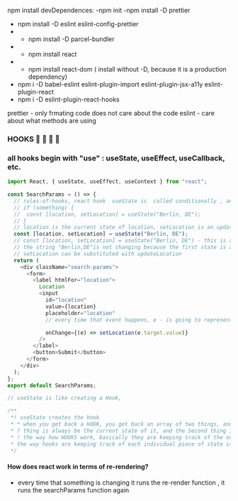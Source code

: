 npm install devDependences:
-npm init
-npm install -D prettier

- npm install -D eslint eslint-config-prettier
- - npm install -D parcel-bundler
- - npm install react
- - npm install react-dom ( install without -D, because it is a production dependency)
- npm i -D babel-eslint eslint-plugin-import eslint-plugin-jsx-a11y eslint-plugin-react
- npm i -D eslint-plugin-react-hooks

prettier - only frmating code does not care about the code
eslint - care about what methods are using

### HOOKS 🚀 🤖 🐬 🐳

### all hooks begin with "use" : useState, useEffect, useCallback, etc.

```js
import React, { useState, useEffect, useContext } from "react";

const SearchParams = () => {
  // rules-of-hooks, react hook  useState is  called conditionally , and React HOOKS must be called in the exact same order in every component render,
  // if (something) {
  //  const [location, setLocation] = useState("Berlin, DE");
  // }
  // location is the current state of location, setLocation is an updater for that particular place of state; 🤓 🤔 every time that event happens, the first state is always the default,
  const [location, setLocation] = useState("Berlin, DE");
  // const [location, setLocation] = useState("Berlin, DE") - this is a HOOK (the whole line)
  // the string "Berlin,DE"is not changing because the first state is always the default, and after that it will be whatever it is at that point of time, 🤖 🚀 this is how we have stateful Logic with React,
  // setLocation can be substituted with updateLocation
  return (
    <div className="search-params">
      <form>
        <label htmlFor="location">
          Location
          <input
            id="location"
            value={location}
            placeholder="location"
            // every time that event happens, e - is going to represent an event that happened in the input, and then I am gonna call setLocation with whatever is inside of thet particular event, or inside of that input; which is going to update the useState above, so then, when that re-render happens after that location is going to be whatever I have updated it to be. 🚀 🤖

            onChange={(e) => setLocation(e.target.value)}
          />
        </label>
        <button>Submit</button>
      </form>
    </div>
  );
};
export default SearchParams;

// useState is like creating a Hook,

/**
 *! useState creates the hook
 * * when you get back a HOOK, you get back an array of two things, and the Fist
 * ? thing is always be the current state of it, and the Second thing is always going to be an updater function for that particular piece of statement. 🐳 🤖 🚀
 * ! the way how HOOKS work, basically they are keeping track of the order that I am creating hooks, so if I have another hook underneath, like [animal, setAnimal] = useState("dog"),
 * the way hooks are keeping track of each individual piece of state is they are keeping track of the order that you are calling these things in,
 */
```

#### How does react work in terms of re-rendering?

- every time that something is changing it runs the re-render function , it runs the searchParams function again
